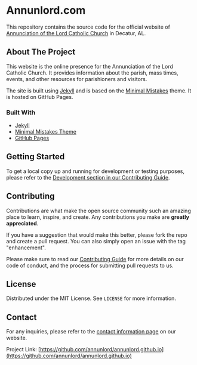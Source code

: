 # Annunlord.com

This repository contains the source code for the official website of [Annunciation of the Lord Catholic Church](https://annunlord.com) in Decatur, AL.

## About The Project

This website is the online presence for the Annunciation of the Lord Catholic Church. It provides information about the parish, mass times, events, and other resources for parishioners and visitors.

The site is built using [Jekyll](https://jekyllrb.com/) and is based on the [Minimal Mistakes](https://github.com/mmistakes/minimal-mistakes) theme. It is hosted on GitHub Pages.

### Built With

*   [Jekyll](https://jekyllrb.com/)
*   [Minimal Mistakes Theme](https://mmistakes.github.io/minimal-mistakes/)
*   [GitHub Pages](https://pages.github.com/)

## Getting Started

To get a local copy up and running for development or testing purposes, please refer to the [Development section in our Contributing Guide](CONTRIBUTING.md#development).

## Contributing

Contributions are what make the open source community such an amazing place to learn, inspire, and create. Any contributions you make are **greatly appreciated**.

If you have a suggestion that would make this better, please fork the repo and create a pull request. You can also simply open an issue with the tag "enhancement".

Please make sure to read our [Contributing Guide](CONTRIBUTING.md) for more details on our code of conduct, and the process for submitting pull requests to us.

## License

Distributed under the MIT License. See `LICENSE` for more information.

## Contact

For any inquiries, please refer to the [contact information page](https://annunlord.com/information/contact_us/) on our website.

Project Link: [https://github.com/annunlord/annunlord.github.io](https://github.com/annunlord/annunlord.github.io)
